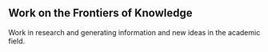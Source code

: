 ## Work on the Frontiers of Knowledge

Work in research and generating information and new ideas in the academic field.